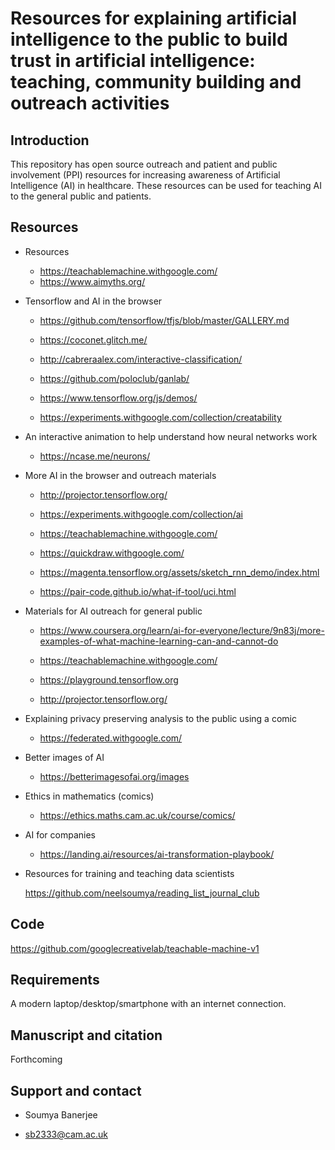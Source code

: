 # Resources for explaining artificial intelligence to the public to build trust in artificial intelligence: teaching, community building and outreach activities

## Introduction

This repository has open source outreach and patient and public involvement (PPI) resources for increasing awareness of Artificial Intelligence (AI) in healthcare. These resources can be used for teaching AI to the general public and patients.


## Resources

* Resources

    * https://teachablemachine.withgoogle.com/

   <!-- * https://www.climbproject.org.uk/dance-mat
    
    * https://www.climbproject.org.uk/big-data-illustration
    
    * https://www.climbproject.org.uk/machine-learning-webcam
    -->

    * https://www.aimyths.org/


* Tensorflow and AI in the browser

    * https://github.com/tensorflow/tfjs/blob/master/GALLERY.md

    * https://coconet.glitch.me/

    * http://cabreraalex.com/interactive-classification/
    
    * https://github.com/poloclub/ganlab/
    
    * https://www.tensorflow.org/js/demos/
    
    * https://experiments.withgoogle.com/collection/creatability
    

* An interactive animation to help understand how neural networks work 

    * https://ncase.me/neurons/


* More AI in the browser and outreach materials

    * http://projector.tensorflow.org/
    
    * https://experiments.withgoogle.com/collection/ai
    
    
    
    * https://teachablemachine.withgoogle.com/
    
    * https://quickdraw.withgoogle.com/
    
    * https://magenta.tensorflow.org/assets/sketch_rnn_demo/index.html
    
    * https://pair-code.github.io/what-if-tool/uci.html
    
<!--    * https://www.climbproject.org.uk/big-data
    
    * https://www.climbproject.org.uk/dance-mat
    -->
    
* Materials for AI outreach for general public

    * https://www.coursera.org/learn/ai-for-everyone/lecture/9n83j/more-examples-of-what-machine-learning-can-and-cannot-do​

    * https://teachablemachine.withgoogle.com/

    * https://playground.tensorflow.org

    * http://projector.tensorflow.org/
    

* Explaining privacy preserving analysis to the public using a comic

    * https://federated.withgoogle.com/
 
* Better images of AI

     * https://betterimagesofai.org/images
 
* Ethics in mathematics (comics)

     * https://ethics.maths.cam.ac.uk/course/comics/
 
* AI for companies

    * https://landing.ai/resources/ai-transformation-playbook/

* Resources for training and teaching data scientists

   https://github.com/neelsoumya/reading_list_journal_club
    
<!--  * Working with domain experts

   https://github.com/neelsoumya/working_with_domain_experts   
-->

## Code

   https://github.com/googlecreativelab/teachable-machine-v1   


## Requirements

A modern laptop/desktop/smartphone with an internet connection.


## Manuscript and citation

Forthcoming


## Support and contact

   * Soumya Banerjee

   * sb2333@cam.ac.uk
    



